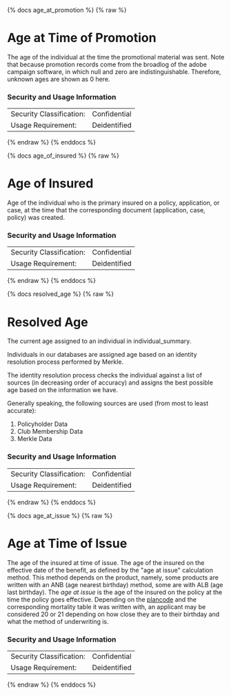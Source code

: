 {% docs age_at_promotion %}
{% raw %}

<a name="age_at_promotion"></a>
# Age at Time of Promotion

The age of the individual at the time the promotional material was sent. Note that because 
promotion records come from the broadlog of the adobe campaign software, in which
null and zero are indistinguishable. Therefore, unknown ages are shown as 0 here.

### Security and Usage Information
|     |     |
| --- | --- |
| Security Classification: | Confidential |
| Usage Requirement:       | Deidentified |

{% endraw %}
{% enddocs %}

{% docs age_of_insured %}
{% raw %}

<a name="age_of_insured"></a>
# Age of Insured
Age of the individual who is the primary insured on a policy, application, or case, at the
time that the corresponding document (application, case, policy) was created.

### Security and Usage Information
|     |     |
| --- | --- |
| Security Classification: | Confidential |
| Usage Requirement:       | Deidentified |

{% endraw %}
{% enddocs %}


{% docs resolved_age %}
{% raw %}

<a name="resolved_age"></a>
# Resolved Age
The current age assigned to an individual in individual_summary.

Individuals in our databases are assigned age based on an identity resolution process performed 
by Merkle. 

The identity resolution process checks the individual against a list of sources (in decreasing
order of accuracy) and assigns the best possible age based on the information we have. 

Generally speaking, the following sources are used (from most to least accurate):

1. Policyholder Data
2. Club Membership Data
3. Merkle Data

### Security and Usage Information
|     |     |
| --- | --- |
| Security Classification: | Confidential |
| Usage Requirement:       | Deidentified |

{% endraw %}
{% enddocs %}

{% docs age_at_issue %}
{% raw %}

<a name="age_at_issue"></a>
# Age at Time of Issue

The age of the insured at time of issue. The age of the insured on the effective date of the
benefit, as defined by the "age at issue" calculation method. This method depends on the product, 
namely, some products are written with an ANB (age nearest birthday) method, some are with ALB
(age last birthday). The *age at issue* is the age of the insured on the policy at the time the
policy goes effective. Depending on the [plancode](#!/model/model.aaa_life_data_platform.gold_policies#plan_code)
and the corresponding mortality table it was written with, an applicant may be considered 20 or 21
depending on how close they are to their birthday and what the method of underwriting is.

### Security and Usage Information
|     |     |
| --- | --- |
| Security Classification: | Confidential |
| Usage Requirement:       | Deidentified |


{% endraw %}
{% enddocs %}
